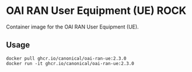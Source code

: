 # OAI RAN User Equipment (UE) ROCK

Container image for the OAI RAN User Equipment (UE).

## Usage

```console
docker pull ghcr.io/canonical/oai-ran-ue:2.3.0
docker run -it ghcr.io/canonical/oai-ran-ue:2.3.0
```
